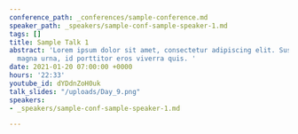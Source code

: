 ```yaml
---
conference_path: _conferences/sample-conference.md
speaker_path: _speakers/sample-conf-sample-speaker-1.md
tags: []
title: Sample Talk 1
abstract: 'Lorem ipsum dolor sit amet, consectetur adipiscing elit. Suspendisse suscipit
  magna urna, id porttitor eros viverra quis. '
date: 2021-01-20 07:00:00 +0000
hours: '22:33'
youtube_id: dYDdnZoH0uk
talk_slides: "/uploads/Day_9.png"
speakers:
- _speakers/sample-conf-sample-speaker-1.md

---
```

